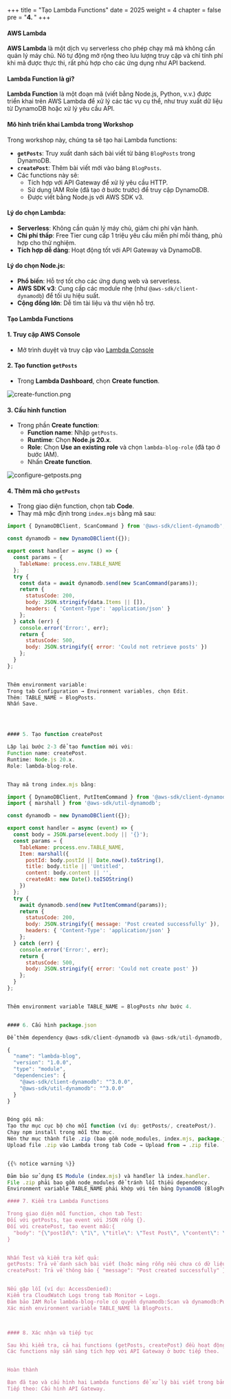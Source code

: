 +++
title = "Tạo Lambda Functions"
date = 2025
weight = 4
chapter = false
pre = "<b>4. </b>"
+++

#### AWS Lambda

**AWS Lambda** là một dịch vụ serverless cho phép chạy mã mà không cần quản lý máy chủ. Nó tự động mở rộng theo lưu lượng truy cập và chỉ tính phí khi mã được thực thi, rất phù hợp cho các ứng dụng như API backend.

#### Lambda Function là gì?
**Lambda Function** là một đoạn mã (viết bằng Node.js, Python, v.v.) được triển khai trên AWS Lambda để xử lý các tác vụ cụ thể, như truy xuất dữ liệu từ DynamoDB hoặc xử lý yêu cầu API.

#### Mô hình triển khai Lambda trong Workshop
Trong workshop này, chúng ta sẽ tạo hai Lambda functions:
- **`getPosts`**: Truy xuất danh sách bài viết từ bảng `BlogPosts` trong DynamoDB.
- **`createPost`**: Thêm bài viết mới vào bảng `BlogPosts`.
- Các functions này sẽ:
  - Tích hợp với API Gateway để xử lý yêu cầu HTTP.
  - Sử dụng IAM Role (đã tạo ở bước trước) để truy cập DynamoDB.
  - Được viết bằng Node.js với AWS SDK v3.

#### Lý do chọn Lambda:
- **Serverless**: Không cần quản lý máy chủ, giảm chi phí vận hành.
- **Chi phí thấp**: Free Tier cung cấp 1 triệu yêu cầu miễn phí mỗi tháng, phù hợp cho thử nghiệm.
- **Tích hợp dễ dàng**: Hoạt động tốt với API Gateway và DynamoDB.

#### Lý do chọn Node.js:
- **Phổ biến**: Hỗ trợ tốt cho các ứng dụng web và serverless.
- **AWS SDK v3**: Cung cấp các module nhẹ (như `@aws-sdk/client-dynamodb`) để tối ưu hiệu suất.
- **Cộng đồng lớn**: Dễ tìm tài liệu và thư viện hỗ trợ.

#### Tạo Lambda Functions

#### 1. Truy cập AWS Console
- Mở trình duyệt và truy cập vào [Lambda Console](https://ap-southeast-1.console.aws.amazon.com/lambda/home?region=ap-southeast-1#/begin/)

#### 2. Tạo function `getPosts`
- Trong **Lambda Dashboard**, chọn **Create function**.

![create-function.png](/images/4-Create-Lambda-Functions/4.1.png)

#### 3. Cấu hình function
- Trong phần **Create function**:
  - **Function name**: Nhập `getPosts`.
  - **Runtime**: Chọn **Node.js 20.x**.
  - **Role**: Chọn **Use an existing role** và chọn `lambda-blog-role` (đã tạo ở bước IAM).
  - Nhấn **Create function**.

![configure-getposts.png](/images/4-Create-Lambda-Functions/4.2.png)

#### 4. Thêm mã cho `getPosts`
- Trong giao diện function, chọn tab **Code**.
- Thay mã mặc định trong `index.mjs` bằng mã sau:
```javascript
import { DynamoDBClient, ScanCommand } from '@aws-sdk/client-dynamodb';

const dynamodb = new DynamoDBClient({});

export const handler = async () => {
  const params = {
    TableName: process.env.TABLE_NAME
  };
  try {
    const data = await dynamodb.send(new ScanCommand(params));
    return {
      statusCode: 200,
      body: JSON.stringify(data.Items || []),
      headers: { 'Content-Type': 'application/json' }
    };
  } catch (err) {
    console.error('Error:', err);
    return {
      statusCode: 500,
      body: JSON.stringify({ error: 'Could not retrieve posts' })
    };
  }
};


Thêm environment variable:
Trong tab Configuration → Environment variables, chọn Edit.
Thêm: TABLE_NAME = BlogPosts.
Nhấn Save.




#### 5. Tạo function createPost

Lặp lại bước 2-3 để tạo function mới với:
Function name: createPost.
Runtime: Node.js 20.x.
Role: lambda-blog-role.


Thay mã trong index.mjs bằng:

import { DynamoDBClient, PutItemCommand } from '@aws-sdk/client-dynamodb';
import { marshall } from '@aws-sdk/util-dynamodb';

const dynamodb = new DynamoDBClient({});

export const handler = async (event) => {
  const body = JSON.parse(event.body || '{}');
  const params = {
    TableName: process.env.TABLE_NAME,
    Item: marshall({
      postId: body.postId || Date.now().toString(),
      title: body.title || 'Untitled',
      content: body.content || '',
      createdAt: new Date().toISOString()
    })
  };
  try {
    await dynamodb.send(new PutItemCommand(params));
    return {
      statusCode: 200,
      body: JSON.stringify({ message: 'Post created successfully' }),
      headers: { 'Content-Type': 'application/json' }
    };
  } catch (err) {
    console.error('Error:', err);
    return {
      statusCode: 500,
      body: JSON.stringify({ error: 'Could not create post' })
    };
  }
};


Thêm environment variable TABLE_NAME = BlogPosts như bước 4.


#### 6. Cấu hình package.json

Để thêm dependency @aws-sdk/client-dynamodb và @aws-sdk/util-dynamodb, tạo file package.json trong thư mục mã nguồn:

{
  "name": "lambda-blog",
  "version": "1.0.0",
  "type": "module",
  "dependencies": {
    "@aws-sdk/client-dynamodb": "^3.0.0",
    "@aws-sdk/util-dynamodb": "^3.0.0"
  }
}


Đóng gói mã:
Tạo thư mục cục bộ cho mỗi function (ví dụ: getPosts/, createPost/).
Chạy npm install trong mỗi thư mục.
Nén thư mục thành file .zip (bao gồm node_modules, index.mjs, package.json).
Upload file .zip vào Lambda trong tab Code → Upload from → .zip file.


{{% notice warning %}}

Đảm bảo sử dụng ES Module (index.mjs) và handler là index.handler.
File .zip phải bao gồm node_modules để tránh lỗi thiếu dependency.
Environment variable TABLE_NAME phải khớp với tên bảng DynamoDB (BlogPosts).{{% /notice %}}

#### 7. Kiểm tra Lambda Functions

Trong giao diện mỗi function, chọn tab Test:
Đối với getPosts, tạo event với JSON rỗng {}.
Đối với createPost, tạo event mẫu:{
  "body": "{\"postId\": \"1\", \"title\": \"Test Post\", \"content\": \"This is a test post.\"}"
}


Nhấn Test và kiểm tra kết quả:
getPosts: Trả về danh sách bài viết (hoặc mảng rỗng nếu chưa có dữ liệu).
createPost: Trả về thông báo { "message": "Post created successfully" }.


Nếu gặp lỗi (ví dụ: AccessDenied):
Kiểm tra CloudWatch Logs trong tab Monitor → Logs.
Đảm bảo IAM Role lambda-blog-role có quyền dynamodb:Scan và dynamodb:PutItem.
Xác minh environment variable TABLE_NAME là BlogPosts.



#### 8. Xác nhận và tiếp tục

Sau khi kiểm tra, cả hai functions (getPosts, createPost) đều hoạt động đúng.
Các functions này sẵn sàng tích hợp với API Gateway ở bước tiếp theo.


Hoàn thành

Bạn đã tạo và cấu hình hai Lambda functions để xử lý bài viết trong bảng BlogPosts.
Tiếp theo: Cấu hình API Gateway.


